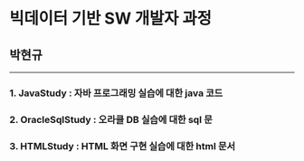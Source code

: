 # 빅데이터 기반 SW 개발자 과정
## 박현규
***
### 1. JavaStudy : 자바 프로그래밍 실습에 대한 java 코드
### 2. OracleSqlStudy : 오라클 DB 실습에 대한 sql 문
### 3. HTMLStudy : HTML 화면 구현 실습에 대한 html 문서
